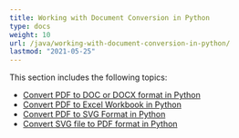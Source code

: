 ```yaml
---
title: Working with Document Conversion in Python
type: docs
weight: 10
url: /java/working-with-document-conversion-in-python/
lastmod: "2021-05-25"
---
```


This section includes the following topics:

- [Convert PDF to DOC or DOCX format in Python](/pdf/java/convert-pdf-to-doc-or-docx-format-in-python/)
- [Convert PDF to Excel Workbook in Python](/pdf/java/convert-pdf-to-excel-workbook-in-python/)
- [Convert PDF to SVG Format in Python](/pdf/java/convert-pdf-to-svg-format-in-python/)
- [Convert SVG file to PDF format in Python](/pdf/java/convert-svg-file-to-pdf-format-in-python/)
